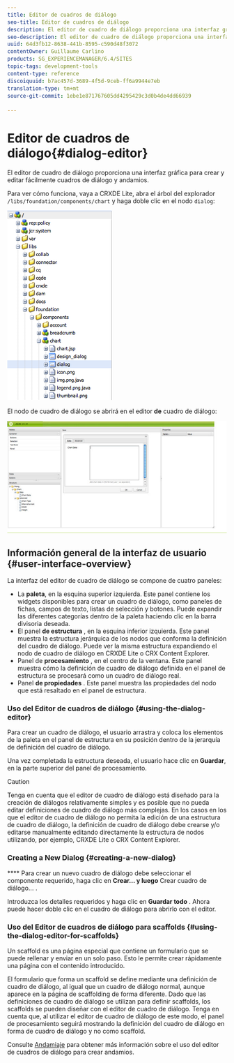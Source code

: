 ```yaml
---
title: Editor de cuadros de diálogo
seo-title: Editor de cuadros de diálogo
description: El editor de cuadro de diálogo proporciona una interfaz gráfica para crear y editar fácilmente cuadros de diálogo y andamios
seo-description: El editor de cuadro de diálogo proporciona una interfaz gráfica para crear y editar fácilmente cuadros de diálogo y andamios
uuid: 64d3fb12-8638-441b-8595-c590d48f3072
contentOwner: Guillaume Carlino
products: SG_EXPERIENCEMANAGER/6.4/SITES
topic-tags: development-tools
content-type: reference
discoiquuid: b7ac457d-3689-4f5d-9ceb-ff6a9944e7eb
translation-type: tm+mt
source-git-commit: 1ebe1e871767605dd4295429c3d0b4de4dd66939

---
```



# Editor de cuadros de diálogo{#dialog-editor}

El editor de cuadro de diálogo proporciona una interfaz gráfica para crear y editar fácilmente cuadros de diálogo y andamios.

Para ver cómo funciona, vaya a CRXDE Lite, abra el árbol del explorador `/libs/foundation/components/chart` y haga doble clic en el nodo `dialog`:

![chlimage_1-247](assets/chlimage_1-247.png)

El nodo de cuadro de diálogo se abrirá en el editor **de** cuadro de diálogo:

![screen_shot_2012-02-01at25033pm](assets/screen_shot_2012-02-01at25033pm.png)

## Información general de la interfaz de usuario {#user-interface-overview}

La interfaz del editor de cuadro de diálogo se compone de cuatro paneles:

* La **paleta**, en la esquina superior izquierda. Este panel contiene los widgets disponibles para crear un cuadro de diálogo, como paneles de fichas, campos de texto, listas de selección y botones. Puede expandir las diferentes categorías dentro de la paleta haciendo clic en la barra divisoria deseada.
* El panel **de estructura** , en la esquina inferior izquierda. Este panel muestra la estructura jerárquica de los nodos que conforma la definición del cuadro de diálogo. Puede ver la misma estructura expandiendo el nodo de cuadro de diálogo en CRXDE Lite o CRX Content Explorer.
* Panel de **procesamiento** , en el centro de la ventana. Este panel muestra cómo la definición de cuadro de diálogo definida en el panel de estructura se procesará como un cuadro de diálogo real.
* Panel **de propiedades** . Este panel muestra las propiedades del nodo que está resaltado en el panel de estructura.

### Uso del Editor de cuadros de diálogo {#using-the-dialog-editor}

Para crear un cuadro de diálogo, el usuario arrastra y coloca los elementos de la paleta en el panel de estructura en su posición dentro de la jerarquía de definición del cuadro de diálogo.

Una vez completada la estructura deseada, el usuario hace clic en **Guardar**, en la parte superior del panel de procesamiento.

>[!CAUTION]
>
>Tenga en cuenta que el editor de cuadro de diálogo está diseñado para la creación de diálogos relativamente simples y es posible que no pueda editar definiciones de cuadro de diálogo más complejas. En los casos en los que el editor de cuadro de diálogo no permita la edición de una estructura de cuadro de diálogo, la definición de cuadro de diálogo debe crearse y/o editarse manualmente editando directamente la estructura de nodos utilizando, por ejemplo, CRXDE Lite o CRX Content Explorer.

### Creating a New Dialog {#creating-a-new-dialog}

**** Para crear un nuevo cuadro de diálogo debe seleccionar el componente requerido, haga clic en **Crear... y luego** Crear cuadro de diálogo... .

Introduzca los detalles requeridos y haga clic en **Guardar todo** . Ahora puede hacer doble clic en el cuadro de diálogo para abrirlo con el editor.

### Uso del Editor de cuadros de diálogo para scaffolds {#using-the-dialog-editor-for-scaffolds}

Un scaffold es una página especial que contiene un formulario que se puede rellenar y enviar en un solo paso. Esto le permite crear rápidamente una página con el contenido introducido.

El formulario que forma un scaffold se define mediante una definición de cuadro de diálogo, al igual que un cuadro de diálogo normal, aunque aparece en la página de scaffolding de forma diferente. Dado que las definiciones de cuadro de diálogo se utilizan para definir scaffolds, los scaffolds se pueden diseñar con el editor de cuadro de diálogo. Tenga en cuenta que, al utilizar el editor de cuadro de diálogo de este modo, el panel de procesamiento seguirá mostrando la definición del cuadro de diálogo en forma de cuadro de diálogo y no como scaffold.

Consulte [Andamiaje](/help/sites-authoring/scaffolding.md) para obtener más información sobre el uso del editor de cuadros de diálogo para crear andamios.
